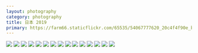 ```yaml
---
layout: photography
category: photography
title: 日本 2019
primary: https://farm66.staticflickr.com/65535/54067777620_20c4f4f90e_b.jpg
---
```


<div class="gallery">
  <div class="row">
    <div class="column">
      <img src="https://farm66.staticflickr.com/65535/54067777620_20c4f4f90e_b.jpg">
      <img src="https://farm66.staticflickr.com/65535/54066441502_836e7b4d53_b.jpg">
      <img src="https://farm66.staticflickr.com/65535/54067777480_65dc76480b_b.jpg">
      <img src="https://farm66.staticflickr.com/65535/54067646159_a82af4b15d_b.jpg">
      <img src="https://farm66.staticflickr.com/65535/54140286024_86c10f8f19_b.jpg">
      <img src="https://farm66.staticflickr.com/65535/54067646224_168a9186d1_b.jpg">
      <img src="https://farm66.staticflickr.com/65535/54460323790_aa9aa793a9_b.jpg">
      <img src="https://farm66.staticflickr.com/65535/54067645939_96dfce8f23_b.jpg">
      <img src="https://farm66.staticflickr.com/65535/54079258357_aea10d9715_b.jpg">
      <img src="https://farm66.staticflickr.com/65535/54067777580_51c9d7c094_b.jpg">
      <img src="https://farm66.staticflickr.com/65535/54140418305_585b9456c5_b.jpg">
      <img src="https://farm66.staticflickr.com/65535/54140418205_708219bf13_b.jpg">
      <img src="https://farm66.staticflickr.com/65535/54140285909_5f8811d6c7_b.jpg">
      <img src="https://farm66.staticflickr.com/65535/54139956276_7a375ae8bd_b.jpg">
      <img src="https://farm66.staticflickr.com/65535/54139104032_06a597e3b7_b.jpg">
    </div>
  </div>
</div>
